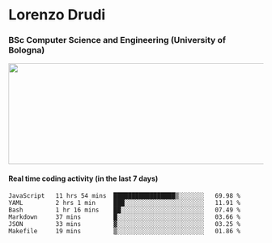 # Lorenzo Drudi
### BSc Computer Science and Engineering (University of Bologna)

<img src="https://github-readme-stats.vercel.app/api?username=LorenzoDrudi&count_private=true&show_icons=true&theme=gruvbox" height=200px width=550px>

<!---Use wakatime plugins to track the coding time--->
#### Real time coding activity (in the last 7 days)
<!--START_SECTION:waka-->

```text
JavaScript   11 hrs 54 mins  █████████████████▒░░░░░░░   69.98 %
YAML         2 hrs 1 min     ███░░░░░░░░░░░░░░░░░░░░░░   11.91 %
Bash         1 hr 16 mins    ██░░░░░░░░░░░░░░░░░░░░░░░   07.49 %
Markdown     37 mins         █░░░░░░░░░░░░░░░░░░░░░░░░   03.66 %
JSON         33 mins         ▓░░░░░░░░░░░░░░░░░░░░░░░░   03.25 %
Makefile     19 mins         ▒░░░░░░░░░░░░░░░░░░░░░░░░   01.86 %
```

<!--END_SECTION:waka-->

